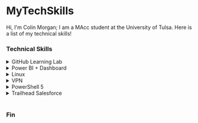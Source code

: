 <h1> MyTechSkills </h1>
Hi, I'm Colin Morgan; I am a MAcc student at the University of Tulsa. Here is a list of my technical skills!

<h3> Technical Skills </h3>

<details><summary>GitHub Learning Lab</summary>
<br> 
Below are courses I have completed on lab.github.com/courses:
</br>
<h4> Courses </h4>
<ul>
  <li> First Day on GitHub </li>
  <li> First Week on Github </li>
</ul>
Through these trainings, I learned how to create my own webpage on GitHub and make it viewable to the public. I also learned how to navigate the GitHub workflow which took a bit of practice. I worked on creating, reviewing, and accepting pull requests as well as managing and resolving merge conflicts.
<br>
</details>

<details><summary>Power BI + Dashboard</summary>
<br>
<ul>
  I completed the course Analyzing and Visualizing Data with Power BI on edX.org (below is the course overview). By completing this course, I learned how to upload and manipulate data, define relationships of data and edit queries. I also learned to connect to external data from sources like SQL on Azure. All of this culminated with me creating a custom dashboard from a set of assigned data. This dashboard was then shared to be used on various platforms.
  </ul>
<img src="Power BI.png" alt="BI">
<img src="Dashboard.png" alt="Dash">
<br>
<br>
</details>

<details><summary>Linux</summary>
<br>
[Insert skills here]
<br>
<br>
</details>

<details><summary>VPN</summary>
<br>
[Insert skills here]
<br>
<br>
</details>

<details><summary>PowerShell 5</summary>
<br>
[Insert skills here]
<br>
<br>
</details>

<details><summary>Trailhead Salesforce</summary>
<br>
[Insert skills here]
<br>
<br>
</details>

<br>
<h3> Fin </h3>
